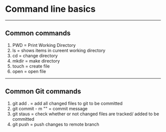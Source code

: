 # Command line basics

---

## Common commands
1. PWD = Print Working Directory
2. ls = shows items in cureent working directory
3. cd = change directory
4. mkdir = make directory
5. touch = create file
6. open <file> = open file

---

## Common Git commands
1. git add . = add all changed files to git to be committed
2. git commit - m "<message>" = commit message
3. git staus = check whether or not changed files are tracked/ added to be committed
4. git push = push changes to remote branch
 
